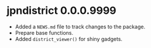 # jpndistrict 0.0.0.9999

* Added a `NEWS.md` file to track changes to the package.
* Prepare base functions.
* Added `district_viewer()` for shiny gadgets.
